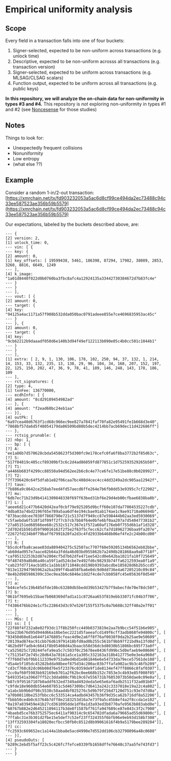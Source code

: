 # Empirical uniformity analysis 

## Scope

Every field in a transaction falls into one of four buckets:
1. Signer-selected, expected to be non-uniform across transactions (e.g. unlock time)
2. Descriptive, expected to be non-uniform acrosss all transactions (e.g. transaction version)
3. Signer-selected, expected to be uniform across transactions (e.g. MLSAG/CLSAG scalars)
4. Function output, expected to be uniform across all transactions (e.g. public keys)

**In this repository, we will analyze the on-chain data for non-uniformity in types #3 and #4.** This repository is _not_ exploring non-uniformity in types #1 and #2 (see [Noncesense](https://github.com/noncesense-research-lab/) for those studies)

## Notes
Things to look for:
- Unexpectedly frequent collisions
- Nonuniformity
- Low entropy
- (what else ??)

## Example
Consider a random 1-in/2-out transaction: [https://xmrchain.net/tx/fd903232053a5ac6d8cf99ce494da2ec73488c94c33ee587523ae356b59b5579](https://xmrchain.net/tx/fd903232053a5ac6d8cf99ce494da2ec73488c94c33ee587523ae356b59b5579)

Our expectations, labeled by the buckets described above, are:

```
--- {
[2] version: 2,
[1] unlock_time: 0,
--- vin: [ {
--- key: {
[2] amount: 0,
[1] key_offsets: [ 19599438, 5461, 186398, 87294, 17982, 38089, 2853, 3260, 8816, 6649, 1249
--- ],
[4] k_image: "1a01d8440f022d0b0760ba3fbc8afc4a12924135a33442730384672d7b83fc4e"
--- }
--- }
--- ],
--- vout: [ {
[2] amount: 0,
--- target: {
[4] key: "94125a4ac1171a57f908b532dda050bac0791adeee855e7ce4696835953ac45c"
--- }
--- }, {
[2] amount: 0,
--- target: {
[4] key: "9cb62212b9daaadf050d6e140b3d94f49ef122113b090e05c4b0cc501c1044b1"
--- }
--- }
--- ],
[1] extra: [ 2, 9, 1, 130, 106, 178, 102, 250, 94, 37, 132, 1, 214, 14, 153, 33, 132, 235, 13, 138, 29, 96, 104, 34, 168, 207, 152, 197, 22, 125, 150, 202, 47, 36, 9, 78, 41, 189, 146, 248, 143, 178, 186, 109
--- ],
--- rct_signatures: {
[2] type: 4,
[1] txnFee: 136770000,
--- ecdhInfo: [ {
[4] amount: "8cd29109454982ad"
--- }, {
[4] amount: "f2ead60bc24eb1aa"
--- }],
[4] outPk: [ "6a97cea40d6763f1cd68c966ec9ee827a7841faf70fa82e95491fe1b668d3e40", "7868bf57da6d5f48054179da06509bd80b5dec4214bb7acb69dec11d422686ff"]
--- },
--- rctsig_prunable: {
[2] nbp: 1,
--- bp: [ {
[?] A: "ee1a86b7d570628cbda5458623f5d300fc9e178cefc0fa6f8ba3772b2f85d63c",
[?] S: "517f04819c405ccf89309bf3c6c2d4ad86059fd877851c1d752593529265b50f",
[?] T1: "a4466b683f4299cc88550a94d562ee2b6c8c4e77ce6fe17e51be88c0b0289927",
[?] T2: "7f7396420c64f5dfab1e82f06caa7bc408d4cec4cc4dd3249a2dc905aa12942f",
[?] taux: "7b886a9c8642ce258ab7eed4fd57aecd6ffe264e7b6fb0dd53e9395c7cf22902",
[?] mu: "6db7ec71b23d9b4141309848338f697f63bed31bf6e29d4eb00cfbae6838ba0b",
[?] L: [ "aeee6d21c477b6420d42eaf0cbf79e925205d9bcff60e107da77004535227cdb", "4dba03a74bd2196f65e789a5aa6df4e194cbae91ab174ae1c9ae91710a06694b", "873bacddcee7038f7868790e721c5137d7f949cc87e598444b02aa3ed5930069", "c5faebda6f518f1df09ff2f7cb7cb7bb8f64e0bfe6bf0aa207a7d540477381b2", "27a85151ed68566ee68c2532c517c367e1f572a60af176eb0f755d6b1af1d328", "2d702d1b501d59f90016162f2f5e2f63f5cfecc62cfa7d18962736baa9fa207e", "22672fd234b0f79baff67991b20fa2d3c4fd2933b6468b06ef4fe2c24b00cd00"
--- ],
[?] R: [ "b5cdc4fba8caeae03da889404275c52507ac7707f60e59205134b6562eb82bbe", "ab60dad957e7aace82b64a3fdda46d03bd955862b7a2498b281868aa9a87f18f", "caf05132253b2d87e2004cf5d7b62dfe471ee542cd0e642ba1021fa10f725649", "9f487459a8b86a40ca59f1ad524cbe7e492fd6c98293b74ffa6212593ea8f1a9", "cab23fd7714acb105c1a1bb18711048cdd198b9393abcdbe185828d6b2b5ccd5", "013e132947965962a2ba209ff4ba858fba6e0dc9d0dd736e4a67205210c09c84", "8e4b2d985986399c33ec9ea3b6c6846e1dd2f4cde7cbb058fc45e05636f0d540"
--- ],
[?] a: "b44cefe5c19b485dfde10bc63280db5bedd39b53427b7f9abecfde70e78dc50f",
[?] b: "061bf7695eb15bae7b868369dfad1a11c8726aa653f819ebb33071fc04b3f706",
[?] t: "f4386476bb24e1cf5c228643d3c97e526f155f5375c0a7b688c32ff40a2e7f01"
--- }
--- ],
--- MGs: [ {
[3] ss: [ [ "22f88f4f232a8e02f93dc17f8b250fcc449b0373819e2aa7b9bcc54f51b6e905", "b1e23b676d95d944d66a18be5ec2221d5faeeafcd149f6cff3adb868fe94800c"], [ "93450d60e81e644f1476805cfeac4d9e2a6ff8f76af0038f0da2b25ae9e50609", "20139ad874ac91cbb76d619791418bfd0ad0b255c561bf9bb97f21bd9a13fd0d"], [ "462bd9ffadb4c6641f8b95408d4a3baacb58d36dcbd8030b51806bc695f73a0f", "ca525025c720244fefa9ea5c7c503f0c25678ee8436fd99bc5d0efaeb9e08606"], [ "c751354f2e745c28d643a78161a5ce1a305c332163a318b412775e0e3e4a960d", "f7f60d7ebf0bb112339e9753a0ed4bd1e861846e6e54733da79ece57561de108"], [ "d5a4e5f105dc45282bdda98beef875d34c200ac03b7ffafa902ac9b3c46fb209", "cd3cf768c82dc06b08d76e5f23376c0359de9f1de8134ef47ff8866c8faf0307"], [ "2cc0af60f5983bb92169eb701a2f62bc0ee668b152c7853e3c4b93e85f008f05", "b4933541a396d7ff52c3dda808cf9b19c67e556731b76053073b50dae8c09e0a"], [ "b87c9f95167107b0addf632ed7349ad492deda5e65e6af6adb2511f32ad01b07", "c9fde18e960db554e607851c5d467309bc7d6413a242c3337018e19a22c4a802"], [ "a1abcbb9b6df98c5538c58aad4bf025276c5d9b79f256d7120d751c93e7d7d0a", "a70b00110be253fbbcc6c533514ca4adbd43457b36f9d35ca62b716df8a52206"], [ "fbbb50ce4b0c63764b7dff8e2183253d16a7e73f9a5c45b8ef4a2f8ccda1e102", "0a197a839459e41b27cd361095dde1df0a1d3a93ed3b8770afe9563b883abd0e"], [ "60767b882e2d645211094117b3de8f1587bf761fa947689ce87e843c3f2c7900", "4baebd5ce76b3752575ec6411af90314c9c654702dfada6a79665ad55d69800c"], [ "7ffabc31e3b301d2fbe15e5def7c52ef23ff324355f6bfb96e9eb93d158b7308", "13ff32593304fa18020ecfbcc50fb0c8512d8b99061616f4b9a5179bee289204"]],
[?] cc: "fc2593c669652ec1a144a1bba8e5acd4990e7d552dd106cb32798096a48c0608"
--- }],
[4] pseudoOuts: [ "b289c2ebd5f5aff23c5c426fc7fefce0339fb1658dffe76648c37aa5fe743fd3"]
--- }
--- }                

```

